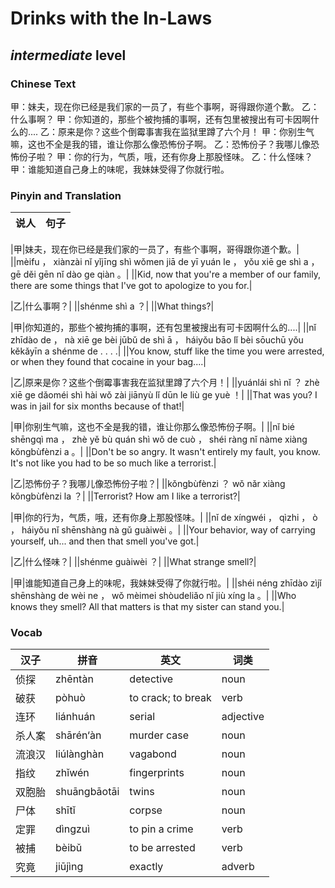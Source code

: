 # Drinks with the In-Laws
## *intermediate* level

### Chinese Text
甲：妹夫，现在你已经是我们家的一员了，有些个事啊，哥得跟你道个歉。
乙：什么事啊？
甲：你知道的，那些个被拘捕的事啊，还有包里被搜出有可卡因啊什么的....
乙：原来是你？这些个倒霉事害我在监狱里蹲了六个月！
甲：你别生气嘛，这也不全是我的错，谁让你那么像恐怖份子啊。
乙：恐怖份子？我哪儿像恐怖份子啦？
甲：你的行为，气质，哦，还有你身上那股怪味。
乙：什么怪味？
甲：谁能知道自己身上的味呢，我妹妹受得了你就行啦。

### Pinyin and Translation
|说人|句子|
|----|----|

|甲|妹夫，现在你已经是我们家的一员了，有些个事啊，哥得跟你道个歉。|
||mèifu ， xiànzài nǐ yǐjīng shì wǒmen jiā de yī yuán le ， yǒu xiē ge shì a ， gē děi gēn nǐ dào ge qiàn 。|
||Kid, now that you're a member of our family, there are some things that I've got to apologize to you for.|

|乙|什么事啊？|
||shénme shì a ？|
||What things?|

|甲|你知道的，那些个被拘捕的事啊，还有包里被搜出有可卡因啊什么的....|
||nǐ zhīdào de ， nà xiē ge bèi jūbǔ de shì ā ， háiyǒu bāo lǐ bèi sōuchū yǒu kěkǎyīn a shénme de . . . .|
||You know, stuff like the time you were arrested, or when they found that cocaine in your bag....|

|乙|原来是你？这些个倒霉事害我在监狱里蹲了六个月！|
||yuánlái shì nǐ ？ zhè xiē ge dǎoméi shì hài wǒ zài jiānyù lǐ dūn le liù ge yuè ！|
||That was you? I was in jail for six months because of that!|

|甲|你别生气嘛，这也不全是我的错，谁让你那么像恐怖份子啊。|
||nǐ bié shēngqì ma ， zhè yě bù quán shì wǒ de cuò ， shéi ràng nǐ nàme xiàng kǒngbùfènzi a 。|
||Don't be so angry. It wasn't entirely my fault, you know. It's not like you had to be so much like a terrorist.|

|乙|恐怖份子？我哪儿像恐怖份子啦？|
||kǒngbùfènzi ？ wǒ nǎr xiàng kǒngbùfènzi la ？|
||Terrorist? How am I like a terrorist?|

|甲|你的行为，气质，哦，还有你身上那股怪味。|
||nǐ de xíngwéi ， qìzhi ， ò ， háiyǒu nǐ shēnshàng nà gǔ guàiwèi 。|
||Your behavior, way of carrying yourself, uh... and then that smell you've got.|

|乙|什么怪味？|
||shénme guàiwèi ？|
||What strange smell?|

|甲|谁能知道自己身上的味呢，我妹妹受得了你就行啦。|
||shéi néng zhīdào zìjǐ shēnshàng de wèi ne ， wǒ mèimei shòudeliǎo nǐ jiù xíng la 。|
||Who knows they smell? All that matters is that my sister can stand you.|
### Vocab
|汉子|拼音|英文|词类|
|----|----|----|----|
|侦探|zhēntàn|detective|noun|
|破获|pòhuò|to crack; to break|verb|
|连环|liánhuán|serial|adjective|
|杀人案|shārén‘àn|murder case|noun|
|流浪汉|liúlànghàn|vagabond|noun|
|指纹|zhǐwén|fingerprints|noun|
|双胞胎|shuāngbāotāi|twins|noun|
|尸体|shītǐ|corpse|noun|
|定罪|dìngzuì|to pin a crime|verb|
|被捕|bèibǔ|to be arrested|verb|
|究竟|jiūjìng|exactly|adverb|